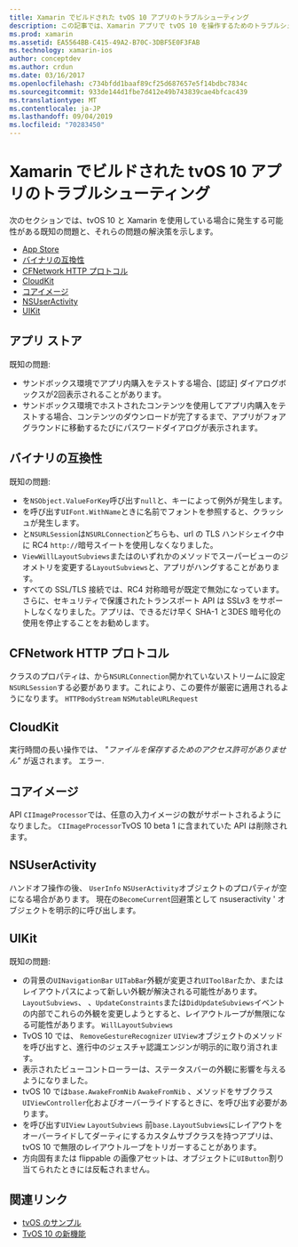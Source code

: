 ```yaml
---
title: Xamarin でビルドされた tvOS 10 アプリのトラブルシューティング
description: この記事では、Xamarin アプリで tvOS 10 を操作するためのトラブルシューティングのヒントをいくつか紹介します。 これは、App Store、バイナリの互換性、CFNetwork HttpProtocol、CloudKit、Core Image、NSUserActivity、および UIKit に関連する問題について説明しています。
ms.prod: xamarin
ms.assetid: EA5564BB-C415-49A2-B70C-3DBF5E0F3FAB
ms.technology: xamarin-ios
author: conceptdev
ms.author: crdun
ms.date: 03/16/2017
ms.openlocfilehash: c734bfdd1baaf89cf25d687657e5f14bdbc7834c
ms.sourcegitcommit: 933de144d1fbe7d412e49b743839cae4bfcac439
ms.translationtype: MT
ms.contentlocale: ja-JP
ms.lasthandoff: 09/04/2019
ms.locfileid: "70283450"
---
```

# <a name="troubleshooting-tvos-10-apps-built-with-xamarin"></a>Xamarin でビルドされた tvOS 10 アプリのトラブルシューティング

次のセクションでは、tvOS 10 と Xamarin を使用している場合に発生する可能性がある既知の問題と、それらの問題の解決策を示します。

- [App Store](#App-Store)
- [バイナリの互換性](#Binary-Compatibility)
- [CFNetwork HTTP プロトコル](#CFNetwork-HTTP-Protocol)
- [CloudKit](#CloudKit)
- [コアイメージ](#CoreImage)
- [NSUserActivity](#NSUserActivity)
- [UIKit](#UIKit)

<a name="App-Store" />

## <a name="app-store"></a>アプリ ストア

既知の問題:

- サンドボックス環境でアプリ内購入をテストする場合、[認証] ダイアログボックスが2回表示されることがあります。
- サンドボックス環境でホストされたコンテンツを使用してアプリ内購入をテストする場合、コンテンツのダウンロードが完了するまで、アプリがフォアグラウンドに移動するたびにパスワードダイアログが表示されます。

<a name="Binary-Compatibility" />

## <a name="binary-compatibility"></a>バイナリの互換性

既知の問題:

- を`NSObject.ValueForKey`呼び出す`null`と、キーによって例外が発生します。
- を呼び出す`UIFont.WithName`ときに名前でフォントを参照すると、クラッシュが発生します。
- と`NSURLSession`は`NSURLConnection`どちらも、url の TLS ハンドシェイク中に RC4 `http://`暗号スイートを使用しなくなりました。
- `ViewWillLayoutSubviews`またはのいずれかのメソッドでスーパービューのジオメトリを変更する`LayoutSubviews`と、アプリがハングすることがあります。
- すべての SSL/TLS 接続では、RC4 対称暗号が既定で無効になっています。 さらに、セキュリティで保護されたトランスポート API は SSLv3 をサポートしなくなりました。アプリは、できるだけ早く SHA-1 と3DES 暗号化の使用を停止することをお勧めします。

<a name="CFNetwork-HTTP-Protocol" />

## <a name="cfnetwork-http-protocol"></a>CFNetwork HTTP プロトコル

クラスのプロパティは、から`NSURLConnection`開かれていないストリームに設定`NSURLSession`する必要があります。これにより、この要件が厳密に適用されるようになります。 `HTTPBodyStream` `NSMutableURLRequest`

<a name="CloudKit" />

## <a name="cloudkit"></a>CloudKit

実行時間の長い操作では、 _"ファイルを保存するためのアクセス許可がありません"_ が返されます。 エラー.

<a name="CoreImage" />

## <a name="core-image"></a>コアイメージ

API `CIImageProcessor`では、任意の入力イメージの数がサポートされるようになりました。 `CIImageProcessor`TvOS 10 beta 1 に含まれていた API は削除されます。

<a name="NSUserActivity" />

## <a name="nsuseractivity"></a>NSUserActivity

ハンドオフ操作の後、 `UserInfo` `NSUserActivity`オブジェクトのプロパティが空になる場合があります。 現在の`BecomeCurrent`回避策として nsuseractivity ' オブジェクトを明示的に呼び出します。

<a name="UIKit" />

## <a name="uikit"></a>UIKit

既知の問題:

- の背景の`UINavigationBar` `UITabBar`外観が変更され`UIToolBar`たか、またはレイアウトパスによって新しい外観が解決される可能性があります。 `LayoutSubviews`、 、`UpdateConstraints`または`DidUpdateSubviews`イベントの内部でこれらの外観を変更しようとすると、レイアウトループが無限になる可能性があります。 `WillLayoutSubviews`
- TvOS 10 では、 `RemoveGestureRecognizer` `UIView`オブジェクトのメソッドを呼び出すと、進行中のジェスチャ認識エンジンが明示的に取り消されます。
- 表示されたビューコントローラーは、ステータスバーの外観に影響を与えるようになりました。
- tvOS 10 では`base.AwakeFromNib` `AwakeFromNib` 、メソッドをサブクラス`UIViewController`化およびオーバーライドするときに、を呼び出す必要があります。
- を呼び出す`UIView` `LayoutSubviews` 前`base.LayoutSubviews`にレイアウトをオーバーライドしてダーティにするカスタムサブクラスを持つアプリは、tvOS 10 で無限のレイアウトループをトリガーすることがあります。
- 方向固有または flippable の画像アセットは、オブジェクトに`UIButton`割り当てられたときには反転されません。

## <a name="related-links"></a>関連リンク

- [tvOS のサンプル](https://docs.microsoft.com/samples/browse/?products=xamarin&term=Xamarin.iOS+tvOS)
- [TvOS 10 の新機能](https://developer.apple.com/library/prerelease/content/releasenotes/General/WhatsNewinTVOS/Articles/tvOS10.html#//apple_ref/doc/uid/TP40017259-SW1)
